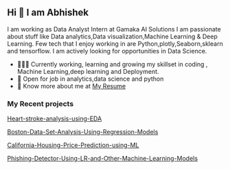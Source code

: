 ## Hi 👋 I am Abhishek 
I am working as  Data Analyst Intern at Gamaka AI Solutions
 I am passionate about stuff like Data analytics,Data visualization,Machine Learning & Deep Learning. 
Few tech that I enjoy working in are Python,plotly,Seaborn,sklearn and tensorflow. I am actively looking for opportunities in Data Science.

- 👨🏽‍💻 Currently working, learning and growing my skillset in coding , Machine Learning,deep learning and Deployment.
- 🤝 Open for job in  analytics,data science and python
- 👨 Know more about me at [My Resume](https://docs.google.com/document/d/1NWEVLEVzK3szGENfuDUPPm7MIyw68NwP/edit) 

### My Recent projects 

[Heart-stroke-analysis-using-EDA](https://github.com/Abhishek123-Burman/Heart-stroke-analysis-using-EDA)

[Boston-Data-Set-Analysis-Using-Regression-Models](https://github.com/Abhishek123-Burman/Boston-Data-Set-Analysis-Using-Regression-Models)

[California-Housing-Price-Prediction-using-ML](https://github.com/Abhishek123-Burman/California-Housing-Price-Prediction-using-ML)

[Phishing-Detector-Using-LR-and-Other-Machine-Learning-Models](https://github.com/Abhishek123-Burman/Phishing-Detector-Using-LR-and-Other-Machine-Learning-Models)

